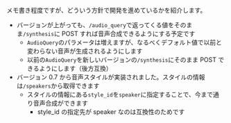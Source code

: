 メモ書き程度ですが、どういう方針で開発を進めているかを紹介します。

- バージョンが上がっても、`/audio_query`で返ってくる値をそのまま`/synthesis`に POST すれば音声合成できるようにする予定です
  - `AudioQuery`のパラメータは増えますが、なるべくデフォルト値で以前と変わらない音声が生成されるようにします
  - 以前の`AudioQuery`を新しいバージョンの`/synthesis`にそのまま POST できるようにします（後方互換）
- バージョン 0.7 から音声スタイルが実装されました。スタイルの情報は`/speakers`から取得できます
  - スタイルの情報にある`style_id`を`speaker`に指定することで、今まで通り音声合成ができます
    - style_id の指定先が speaker なのは互換性のためです
